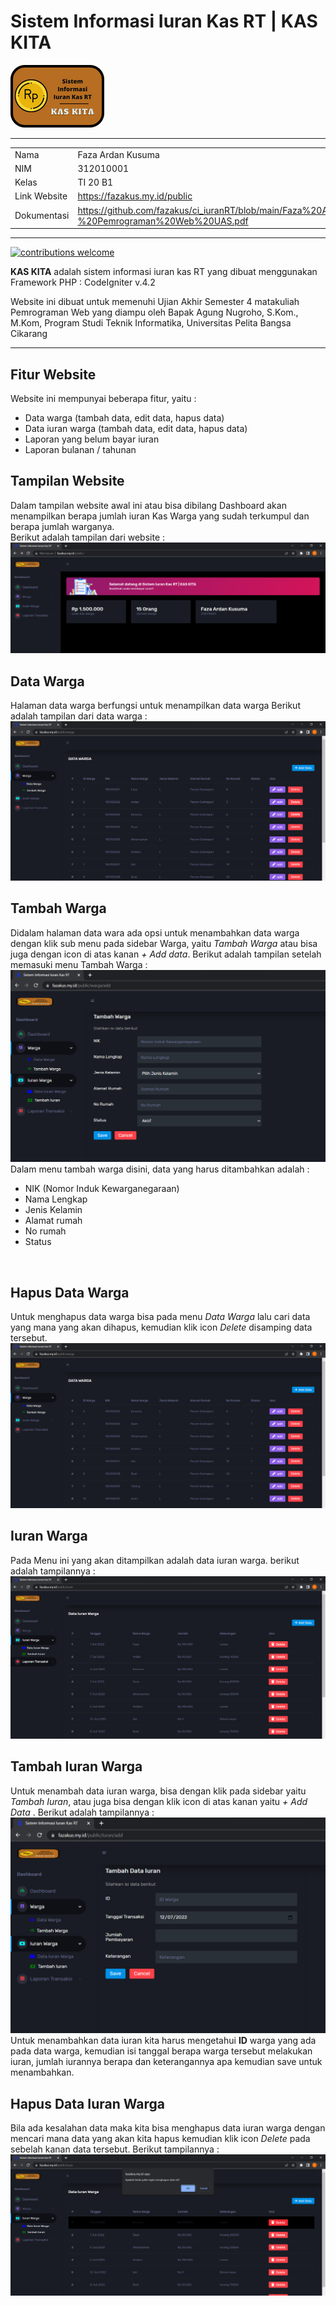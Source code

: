 # Sistem Informasi Iuran Kas RT | KAS KITA
![logo](public/assets/images/kas.png)

<hr>

|   |   |
|---|---|
| Nama | Faza Ardan Kusuma |
| NIM | 312010001 |
| Kelas | TI 20 B1 |
| Link Website | https://fazakus.my.id/public |
| Dokumentasi | https://github.com/fazakus/ci_iuranRT/blob/main/Faza%20Ardan%20Kusuma%20312010001%20-%20Pemrograman%20Web%20UAS.pdf |

<hr>

[![contributions welcome](https://img.shields.io/badge/contributions-welcome-brightgreen.svg?style=flat)](https://github.com/codeigniter4/CodeIgniter4/pulls)

**KAS KITA** adalah sistem informasi iuran kas RT yang dibuat menggunakan Framework PHP : CodeIgniter v.4.2

Website ini dibuat untuk memenuhi Ujian Akhir Semester 4 matakuliah Pemrograman Web yang diampu oleh Bapak Agung Nugroho, S.Kom., M.Kom, Program Studi Teknik Informatika, Universitas Pelita Bangsa Cikarang

<hr>

## Fitur Website
Website ini mempunyai beberapa fitur, yaitu :
- Data warga (tambah data, edit data, hapus data)
- Data iuran warga (tambah data, edit data, hapus data)
- Laporan yang belum bayar iuran
- Laporan bulanan / tahunan

## Tampilan Website
Dalam tampilan website awal ini atau bisa dibilang Dashboard akan menampilkan berapa jumlah iuran Kas Warga yang sudah terkumpul dan berapa jumlah warganya.<br>
Berikut adalah tampilan dari website :<br>
![dashboard](public/assets/images/screenshots/dashboard.png)<br>

## Data Warga
Halaman data warga berfungsi untuk menampilkan data warga
Berikut adalah tampilan dari data warga :<br>
![datawarga](public/assets/images/screenshots/datawarga.png)<br>

## Tambah Warga
Didalam halaman data wara ada opsi untuk menambahkan data warga dengan klik sub menu pada sidebar Warga, yaitu <i>Tambah Warga</i> atau bisa juga dengan icon di atas kanan <i>+ Add data</i>. Berikut adalah tampilan setelah memasuki menu Tambah Warga :<br>
![addwarga](public/assets/images/screenshots/addwarga.png)<br>
Dalam menu tambah warga disini, data yang harus ditambahkan adalah :
- NIK (Nomor Induk Kewarganegaraan)
- Nama Lengkap
- Jenis Kelamin
- Alamat rumah
- No rumah
- Status
<br>

## Hapus Data Warga
Untuk menghapus data warga bisa pada menu <i>Data Warga</i> lalu cari data yang mana yang akan dihapus, kemudian klik icon <i>Delete</i> disamping data tersebut.<br>
![deletewarga](public/assets/images/screenshots/deletewarga.png)<br>

## Iuran Warga
Pada Menu ini yang akan ditampilkan adalah data iuran warga. berikut adalah tampilannya :<br>
![dataiuran](public/assets/images/screenshots/dataiuran.png)<br>

## Tambah Iuran Warga
Untuk menambah data iuran warga, bisa dengan klik pada sidebar yaitu <i>Tambah Iuran</i>, atau juga bisa dengan klik icon di atas kanan yaitu <i> + Add Data </i>. Berikut adalah tampilannya :<br>
![tambahiuran](public/assets/images/screenshots/addiuran.png)<br>
Untuk menambahkan data iuran kita harus mengetahui **ID** warga yang ada pada data warga, kemudian isi tanggal berapa warga tersebut melakukan iuran, jumlah iurannya berapa dan keterangannya apa kemudian save untuk menambahkan.

## Hapus Data Iuran Warga
Bila ada kesalahan data maka kita bisa menghapus data iuran warga dengan mencari mana data yang akan kita hapus kemudian klik icon <i>Delete</i> pada sebelah kanan data tersebut. Berikut tampilannya :<br>
![deleteiuran](public/assets/images/screenshots/deleteiuran.png)<br>


